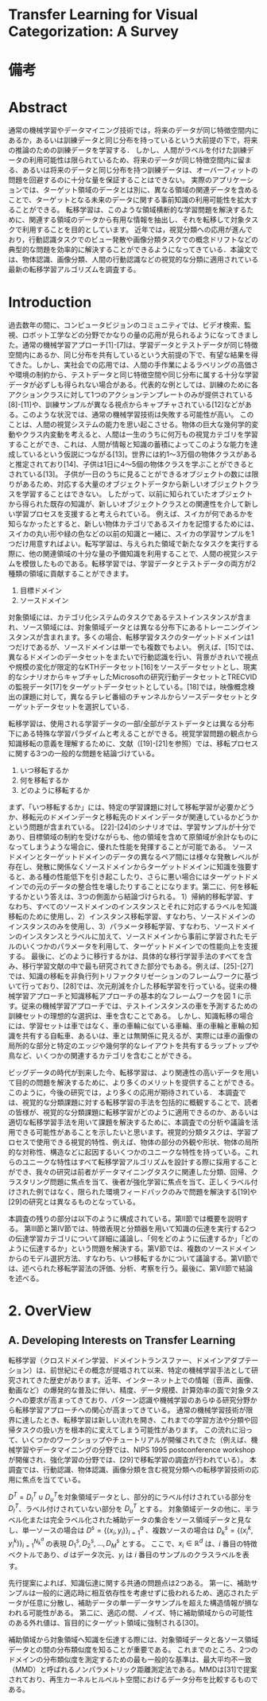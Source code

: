 # Transfer Learning for Visual Categorization: A Survey

# 備考


# Abstract

通常の機械学習やデータマイニング技術では，将来のデータが同じ特徴空間内にあるか，あるいは訓練データと同じ分布を持っているという大前提の下で，将来の推論のための訓練データを学習する． しかし、人間がラベルを付けた訓練データの利用可能性は限られているため、将来のデータが同じ特徴空間内に留まる、あるいは将来のデータと同じ分布を持つ訓練データは、オーバーフィットの問題を回避するのに十分な量を保証することはできない。 実際のアプリケーションでは、ターゲット領域のデータとは別に、異なる領域の関連データを含めることで、ターゲットとなる未来のデータに関する事前知識の利用可能性を拡大することができる。 転移学習は、このような領域横断的な学習問題を解決するために、関連する領域のデータから有用な情報を抽出し、それを転移して対象タスクで利用することを目的としています。 近年では，視覚分類への応用が進んでおり，行動認識タスクでのビュー発散や画像分類タスクでの概念ドリフトなどの典型的な問題を効率的に解決することができるようになってきている．本論文では、物体認識、画像分類、人間の行動認識などの視覚的な分類に適用されている最新の転移学習アルゴリズムを調査する。

# Introduction

過去数年の間に、コンピュータビジョンのコミュニティでは、ビデオ検索、監視、ロボット工学などの分野でかなりの量の応用が見られるようになってきました。通常の機械学習アプローチ[1]-[7]は、学習データとテストデータが同じ特徴空間内にあるか、同じ分布を共有しているという大前提の下で、有望な結果を得てきた。しかし、実社会での応用では、人間の手作業によるラベリングの高価さや環境の制約から、テストデータと同じ特徴空間や同じ分布に属する十分な学習データが必ずしも得られない場合がある。代表的な例としては、訓練のために各アクションクラスに対して1つのアクションテンプレートのみが提供されている[8]-[11]や、訓練サンプルが異なる視点からキャプチャされている[12]などがある。このような状況では、通常の機械学習技術は失敗する可能性が高い。 このことは、人間の視覚システムの能力を思い起こさせる。物体の巨大な幾何学的変動やクラス内変動を考えると、人間は一生のうちに何万もの視覚カテゴリを学習することができ、これは、人間が情報と知識の蓄積によってこのような能力を達成しているという仮説につながる[13]。世界には約1～3万個の物体クラスがあると推定されており[14]、子供は1日に4～5個の物体クラスを学ぶことができるとされている[13]。 子供が一日のうちに見ることができるオブジェクトの数には限りがあるため、対応する大量のオブジェクトデータから新しいオブジェクトクラスを学習することはできない。 したがって、以前に知られていたオブジェクトから得られた既存の知識が、新しいオブジェクトクラスとの関連性を介して新しい学習プロセスを支援すると考えられている。 例えば、スイカが何であるかを知らなかったとすると、新しい物体カテゴリであるスイカを記憶するためには、スイカの丸い形や緑の色などの以前の知識と一緒に、スイカの学習サンプルを1つだけ用意すればよい。転写学習は、与えられた領域で新たなタスクを実行する際に、他の関連領域の十分な量の予備知識を利用することで、人間の視覚システムを模倣したものである。転移学習では、学習データとテストデータの両方が2種類の領域に貢献することができます。

1. 目標ドメイン
2. ソースドメイン

対象領域には、カテゴリ化システムのタスクであるテストインスタンスが含まれ、ソース領域には、対象領域データとは異なる分布下にあるトレーニングインスタンスが含まれます。多くの場合、転移学習タスクのターゲットドメインは1つだけであるが、ソースドメインは単一でも複数でもよい。 例えば、[15]では、異なるドメインのデータセットをまたいで行動認識を行い、背景がきれいで視点や規模の変化が限定的なKTHデータセット[16]をソースデータセットとし、現実的なシナリオからキャプチャしたMicrosoftの研究行動データセットとTRECVIDの監視データ[17]をターゲットデータセットとしている。[18]では，映像概念検出の課題に対して，異なるテレビ番組のチャンネルからソースデータセットとターゲットデータセットを選択している．

転移学習は、使用される学習データの一部/全部がテストデータとは異なる分布下にある特殊な学習パラダイムと考えることができる。視覚学習問題の観点から知識移転の意義を理解するために、文献（[19]-[21]を参照）では、移転プロセスに関する3つの一般的な問題を結論づけている。

1. いつ移転するか
2. 何を移転するか
3. どのように移転するか

まず、「いつ移転するか」には、特定の学習課題に対して移転学習が必要かどうか、移転元のドメインデータと移転先のドメインデータが関連しているかどうかという問題が含まれている。 [22]-[24]のシナリオでは、学習サンプルが十分であり、目標領域の制約を受けながらも、他の領域を含めて原領域が余計なものになってしまうような場合に、優れた性能を発揮することが可能である。 ソースドメインとターゲットドメインのデータの異なるペア間には様々な発散レベルが存在し、発散に関係なくソースドメインからターゲットドメインに知識を強要すると、ある種の性能低下を引き起こしたり、さらに悪い場合にはターゲットドメインでの元のデータの整合性を壊したりすることになります。第二に、何を移転するかという答えは、3つの側面から結論づけられる。 1）帰納的移転学習、すなわち、すべてのソースドメインのインスタンスとそれに対応するラベルを知識移転のために使用し、2）インスタンス移転学習、すなわち、ソースドメインのインスタンスのみを使用し、3）パラメータ移転学習、すなわち、ソースドメインのインスタンスとラベルに加えて、ソースドメインから事前に学習されたモデルのいくつかのパラメータを利用して、ターゲットドメインでの性能向上を支援する。 最後に、どのように移行するかは、具体的な移行学習手法のすべてを含み、移行学習文献の中で最も研究されてきた部分でもある。例えば、[25]-[27]では、知識の移転を非負行列トリファクタリゼーションのフレームワークに基づいて行っており、[28]では、次元削減を介した移転学習を行っている。従来の機械学習アプローチと知識移転アプローチの基本的なフレームワークを図 1 に示す。従来の機械学習アプローチでは、テストインスタンスの車を予測するための訓練セットの理想的な選択は、車を含むことである。 しかし、知識転移の場合には、学習セットは車ではなく、車の車輪に似ている車輪、車の車輪と車輪の知識を共有する自転車、あるいは、車とは無関係に見えるが、実際には車の画像の局所的な部分と特定のエッジや幾何学的なレイアウトを共有するラップトップや鳥など、いくつかの関連するカテゴリを含むことができる。

ビッグデータの時代が到来した今、転移学習は、より関連性の高いデータを用いて目的の問題を解決するために、より多くのメリットを提供することができる。 このように，今後の研究では，より多くの応用が期待されている． 本調査では、視覚的な分類課題に対する転移学習の手法を包括的に概観することで、読者の皆様が、視覚的な分類課題に転移学習がどのように適用できるのか、あるいは適切な転移学習手法を用いて課題を解決するために、本調査での分析や議論を活用できる可能性があることを示したいと思います。視覚的分類タスクは、学習プロセスで使用できる視覚的特性、例えば、物体の部分の外観や形状、物体の局所的な対称性、構造などに起因するいくつかのユニークな特性を持っている。これらのユニークな特性はすべて転移学習アルゴリズムを設計する際に採用することができ、我々の研究は前者がデータマイニングタスクに関連した分類、回帰、クラスタリング問題に焦点を当て、後者が強化学習に焦点を当て、正しくラベル付けされた例ではなく、限られた環境フィードバックのみで問題を解決する[19]や[29]の研究とは異なるものとなっている。

本調査の残りの部分は以下のように構成されている。第II節では概要を説明する。 第III節と第IV節では、特徴表現と分類器を用いて知識の伝達を実行する2つの伝達学習カテゴリについて詳細に議論し、「何をどのように伝達するか」「どのように伝達するか」という問題を解決する。第V節では、複数のソースドメインからのモデル選択方法、すなわち、いつ移転するかについて議論する。第VI節では、述べられた移転学習法の評価、分析、考察を行う。最後に、第VII節で結論を述べる。

# 2. OverView

## A. Developing Interests on Transfer Learning

転移学習（クロスドメイン学習、ドメイントランスファー、ドメインアダプテーション）は、前世紀にその概念が提唱されて以来、特定の機械学習手法として研究されてきた歴史があります。近年、インターネット上での情報（音声、画像、動画など）の爆発的な普及に伴い、精度、データ規模、計算効率の面で対象タスクへの要求が高まってきており、パターン認識や機械学習のあらゆる研究分野から転移学習アプローチへの関心が高まってきている。 通常の機械学習技術が限界に達したとき、転移学習は新しい流れを開き、これまでの学習方法や分類や回帰タスクの扱い方を根本的に変えてしまう可能性があります。 この流れに沿って、いくつかのワークショップやチュートリアルが開催されてきた（例えば、機械学習やデータマイニングの分野では、NIPS 1995 postconference workshopが開催され、強化学習の分野では、[29]で移転学習の調査が行われている）。 本調査では、行動認識、物体認識、画像分類を含む視覚分類への転移学習技術の応用に焦点を当てている。

$D^T=D^T_l \cup D^T_u$を対象領域データとし、部分的にラベル付けされている部分を $D^T_l$、ラベル付けされていない部分を $D^T_u$ とする。 対象領域データの他に、半ラベル化または完全ラベル化された補助データの集合をソース領域データと見なし、単一ソースの場合は $D^s = \{(x_i,y_i)\}^a_{i=1}$ 、複数ソースの場合は $D^s_k = \{(x^k_i, y^k_i)\}^{N^a_k}_{i=1}$ の表現 $D^s_1, D^s_2, ..., D^s_M$ とする。 ここで、$x_i \in \mathbb{R}^d$ は、$i$ 番目の特徴ベクトルであり、$d$ はデータ次元、$y_i$ は $i$ 番目のサンプルのクラスラベルを表す。

先行提案によれば、知識伝達に関する共通の問題点は2つある。 第一に、補助サンプルは一般的に適応時に相互依存性を考慮せずに扱われるため、適応されたデータが任意に分散し、補助データの単一データサンプルを超えた構造情報が損なわれる可能性がある。 第二に、適応の間、ノイズ、特に補助領域からの可能性のある外れ値は、盲目的にターゲット領域に強制される[30]。

補助領域から対象領域へ知識を伝達する際には、対象領域データと各ソース領域データとの間の分布類似度を知ることが重要である。 これまでのところ、2つのドメインの分布類似度を測定するための最も一般的な基準は、最大平均不一致（MMD）と呼ばれるノンパラメトリック距離測定法である。MMDは[31]で提案されており、再生カーネルヒルベルト空間におけるデータ分布を比較するものである。